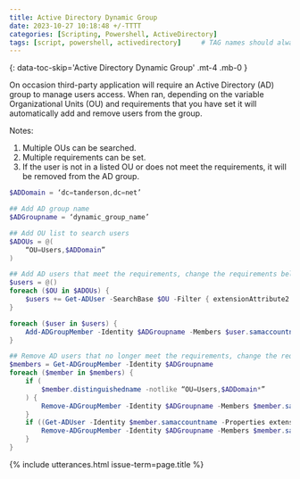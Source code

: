 ```yaml
---
title: Active Directory Dynamic Group
date: 2023-10-27 10:18:48 +/-TTTT
categories: [Scripting, Powershell, ActiveDirectory]
tags: [script, powershell, activedirectory]     # TAG names should always be lowercase
---
```


{: data-toc-skip='Active Directory Dynamic Group' .mt-4 .mb-0 }

On occasion third-party application will require an Active Directory (AD) group to manage users access. When ran, depending on the variable Organizational Units (OU) and requirements that you have set it will automatically add and remove users from the group. 

Notes:
1. Multiple OUs can be searched. 
2. Multiple requirements can be set.
3. If the user is not in a listed OU or does not meet the requirements, it will be removed from the AD group. 

```powershell
$ADDomain = ‘dc=tanderson,dc=net’

## Add AD group name
$ADGroupname = ‘dynamic_group_name’

## Add OU list to search users
$ADOUs = @(
    “OU=Users,$ADDomain”
)

## Add AD users that meet the requirements, change the requirements below.
$users = @()
foreach ($OU in $ADOUs) {
    $users += Get-ADUser -SearchBase $OU -Filter { extensionAttribute2 -like ‘*’ } -Properties extensionAttribute2
}

foreach ($user in $users) {
    Add-ADGroupMember -Identity $ADGroupname -Members $user.samaccountname -ErrorAction SilentlyContinue
}

## Remove AD users that no longer meet the requirements, change the requirements below.
$members = Get-ADGroupMember -Identity $ADGroupname
foreach ($member in $members) {
    if (
        $member.distinguishedname -notlike “OU=Users,$ADDomain*”
    ) {
        Remove-ADGroupMember -Identity $ADGroupname -Members $member.samaccountname -Confirm:$false
    }
    if ((Get-ADUser -Identity $member.samaccountname -Properties extensionAttribute2).extensionAttribute2 -eq $null) {
        Remove-ADGroupMember -Identity $ADGroupname -Members $member.samaccountname -Confirm:$false
    }
}
```

{% include utterances.html issue-term=page.title %}